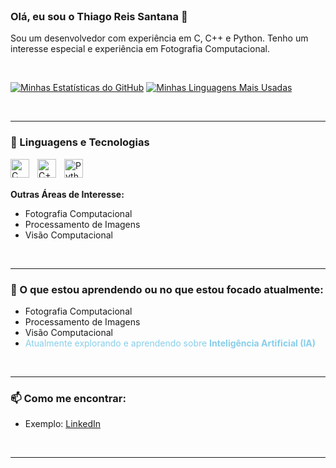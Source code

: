 

<br/>

### Olá, eu sou o Thiago Reis Santana 👋

Sou um desenvolvedor com experiência em C, C++ e Python. Tenho um interesse especial e experiência em Fotografia Computacional.

<br/>

[![Minhas Estatísticas do GitHub](https://github-readme-stats.vercel.app/api?username=ThiagoReis1&show_icons=true&theme=radical&rank_icon=github&hide_border=true)](https://github.com/anuraghazra/github-readme-stats)
[![Minhas Linguagens Mais Usadas](https://github-readme-stats.vercel.app/api/top-langs/?username=ThiagoReis1&layout=compact&theme=radical&hide_border=true)](https://github.com/anuraghazra/github-readme-stats)

<br/>

---

### 🚀 Linguagens e Tecnologias


<img
    align="left"
    alt="C"
    title="C"
    width="30px"
    style="padding-right: 10px;"
    src="https://cdn.jsdelivr.net/gh/devicons/devicon@latest/icons/c/c-original.svg"
/>
<img
    align="left"
    alt="C++"
    title="C++"
    width="30px"
    style="padding-right: 10px;"
    src="https://cdn.jsdelivr.net/gh/devicons/devicon@latest/icons/cplusplus/cplusplus-original.svg"
/>
<img
    align="left"
    alt="Python"
    title="Python"
    width="30px"
    style="padding-right: 10px;"
    src="https://cdn.jsdelivr.net/gh/devicons/devicon@latest/icons/python/python-original.svg"
/>


<br/>
<br/>

**Outras Áreas de Interesse:**
- Fotografia Computacional
- Processamento de Imagens
- Visão Computacional

<br/>

---

### 🌱 O que estou aprendendo ou no que estou focado atualmente:

- Fotografia Computacional
- Processamento de Imagens
- Visão Computacional
- <span style="color:#87CEEB;"> Atualmente explorando e aprendendo sobre **Inteligência Artificial (IA)**</span>

<br/>

---

### 📫 Como me encontrar:


- Exemplo: [LinkedIn](URL_DO_SEU_LINKEDIN)


<br/>

---
